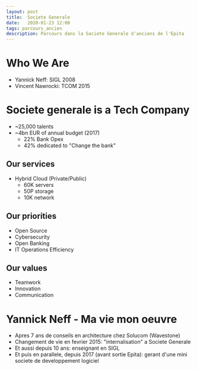 ```yaml
---
layout: post
title:  Societe Generale
date:   2020-01-23 12:00
tags: parcours_ancien
description: Parcours dans la Societe Generale d'anciens de l'Epita
---
```

# Who We Are
* Yannick Neff: SIGL 2008
* Vincent Nawrocki: TCOM 2015

# Societe generale is a Tech Company
* ~25,000 talents
* ~4bn EUR of annual budget (2017)
    * 22% Bank Opex
    * 42% dedicated to "Change the bank"
## Our services
* Hybrid Cloud (Private/Public)
    * 60K servers
    * 50P storage
    * 10K network
## Our priorities
* Open Source
* Cybersecurity
* Open Banking
* IT Operations Efficiency

## Our values
* Teamwork
* Innovation
* Communication

# Yannick Neff - Ma vie mon oeuvre
* Apres 7 ans de conseils en architecture chez Solucom (Wavestone)
* Changement de vie en fevrier 2015: "internalisation" a Societe Generale
* Et aussi depuis 10 ans: enseignant en SIGL
* Et puis en parallele, depuis 2017 (avant sortie Epita): gerant d'une mini societe de developpement logiciel

